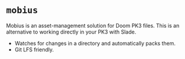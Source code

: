 # `mobius`
Mobius is an asset-management solution for Doom PK3 files. This is an
alternative to working directly in your PK3 with Slade.

* Watches for changes in a directory and automatically packs them.
* Git LFS friendly.
